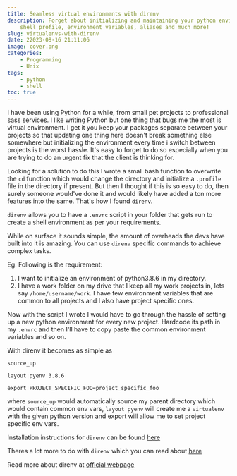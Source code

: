 ```yaml
---
title: Seamless virtual environments with direnv
description: Forget about initializing and maintaining your python environments,
    shell profile, environment variables, aliases and much more!
slug: virtualenvs-with-direnv
date: 22023-08-16 21:11:06
image: cover.png
categories:
    - Programming
    - Unix
tags:
    - python
    - shell
toc: true
---
```


I have been using Python for a while, from small pet projects to professional
sass services. I like writing Python but one thing that bugs me the most is
virtual environment. I get it you keep your packages separate between your
projects so that updating one thing here doesn't break something else somewhere
but initializing the environment every time i switch between projects is the
worst hassle. It's easy to forget to do so especially when you are trying to
do an urgent fix that the client is thinking for.

Looking for a solution to do this I wrote a small bash function to overwrite
the `cd` function which would change the directory and initialize a `.profile`
file in the directory if present. But then I thought if this is so easy to do,
then surely someone would've done it and would likely have added a ton more
features into the same. That's how I found `direnv`.

`direnv` allows you to have a `.envrc` script in your folder that gets run to
create a shell environment as per your requirements.

While on surface it sounds simple, the amount of overheads the devs have built
into it is amazing. You can use `direnv` specific commands to achieve complex
tasks.

Eg. Following is the requirement:
1. I want to initialize an environment of python3.8.6 in my directory.
2. I have a work folder on my drive that I keep all my work projects in,
lets say `/home/username/work`. I have few environment variables that are
common to all projects and I also have project specific ones.

Now with the script I wrote I would have to go through the hassle of setting up
a new python environment for every new project. Hardcode its path in my
`.envrc` and then I'll have to copy paste the common environment variables and
so on.

With direnv it becomes as simple as

```shell
source_up

layout pyenv 3.8.6

export PROJECT_SPECIFIC_FOO=project_specific_foo
```

where `source_up` would automatically source my parent directory which would
contain common env vars, `layout pyenv` will create me a `virtualenv` with the
given python version and export will allow me to set project specific env vars.

Installation instructions for `direnv` can be found [here](https://direnv.net/docs/installation.html)

Theres a lot more to do with `direnv` which you can read about [here](https://github.com/direnv/direnv/wiki)

Read more about direnv at [official webpage](https://direnv.net/)
